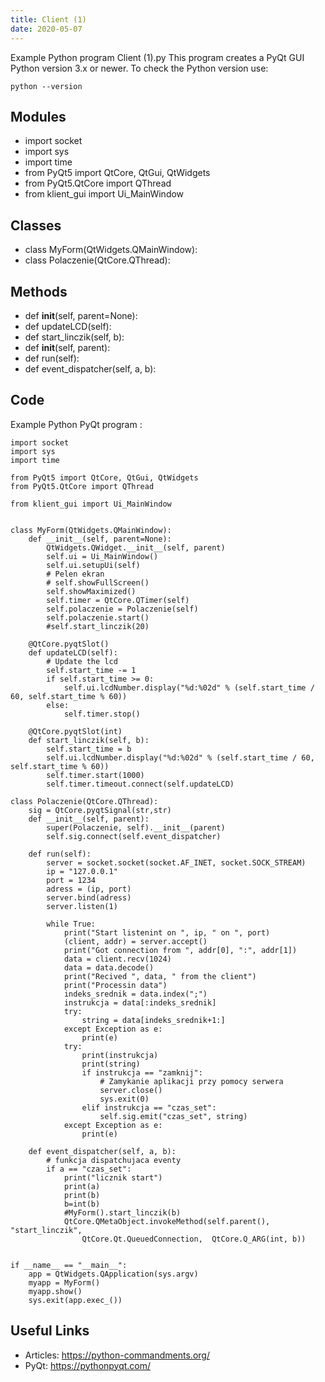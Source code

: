 ```yaml
---
title: Client (1)
date: 2020-05-07
---
```

Example Python program Client (1).py
This program creates a PyQt GUI
Python version 3.x or newer.
To check the Python version use:

    python --version

## Modules

* import socket
* import sys
* import time
* from PyQt5 import QtCore, QtGui, QtWidgets
* from PyQt5.QtCore import QThread
* from klient_gui import Ui_MainWindow

## Classes

* class MyForm(QtWidgets.QMainWindow):
* class Polaczenie(QtCore.QThread):

## Methods

* def __init__(self, parent=None):
* def updateLCD(self):
* def start_linczik(self, b):
* def __init__(self, parent):
* def run(self):
* def event_dispatcher(self, a, b):

## Code

Example Python PyQt program :

    import socket
    import sys
    import time
    
    from PyQt5 import QtCore, QtGui, QtWidgets
    from PyQt5.QtCore import QThread
    
    from klient_gui import Ui_MainWindow
    
    
    class MyForm(QtWidgets.QMainWindow):
        def __init__(self, parent=None):
            QtWidgets.QWidget.__init__(self, parent)
            self.ui = Ui_MainWindow()
            self.ui.setupUi(self)
            # Pelen ekran
            # self.showFullScreen()
            self.showMaximized()
            self.timer = QtCore.QTimer(self)
            self.polaczenie = Polaczenie(self)
            self.polaczenie.start()
            #self.start_linczik(20)
    
        @QtCore.pyqtSlot()
        def updateLCD(self):
            # Update the lcd
            self.start_time -= 1
            if self.start_time >= 0:
                self.ui.lcdNumber.display("%d:%02d" % (self.start_time / 60, self.start_time % 60))
            else:
                self.timer.stop()
    
        @QtCore.pyqtSlot(int)
        def start_linczik(self, b):
            self.start_time = b
            self.ui.lcdNumber.display("%d:%02d" % (self.start_time / 60, self.start_time % 60))
            self.timer.start(1000)
            self.timer.timeout.connect(self.updateLCD)
    
    class Polaczenie(QtCore.QThread):
        sig = QtCore.pyqtSignal(str,str)
        def __init__(self, parent):
            super(Polaczenie, self).__init__(parent)
            self.sig.connect(self.event_dispatcher)
    
        def run(self):
            server = socket.socket(socket.AF_INET, socket.SOCK_STREAM)
            ip = "127.0.0.1"
            port = 1234
            adress = (ip, port)
            server.bind(adress)
            server.listen(1)
    
            while True:
                print("Start listenint on ", ip, " on ", port)
                (client, addr) = server.accept()
                print("Got connection from ", addr[0], ":", addr[1])
                data = client.recv(1024)
                data = data.decode()
                print("Recived ", data, " from the client")
                print("Processin data")
                indeks_srednik = data.index(";")
                instrukcja = data[:indeks_srednik]
                try:
                    string = data[indeks_srednik+1:]
                except Exception as e:
                    print(e)
                try:
                    print(instrukcja)
                    print(string)
                    if instrukcja == "zamknij":
                        # Zamykanie aplikacji przy pomocy serwera
                        server.close()
                        sys.exit(0)
                    elif instrukcja == "czas_set":
                        self.sig.emit("czas_set", string)
                except Exception as e:
                    print(e)
    
        def event_dispatcher(self, a, b):
            # funkcja dispatchujaca eventy
            if a == "czas_set":
                print("licznik start")
                print(a)
                print(b)
                b=int(b)
                #MyForm().start_linczik(b)
                QtCore.QMetaObject.invokeMethod(self.parent(), "start_linczik", 
                    QtCore.Qt.QueuedConnection,  QtCore.Q_ARG(int, b))
    
    
    if __name__ == "__main__":
        app = QtWidgets.QApplication(sys.argv)
        myapp = MyForm()
        myapp.show()
        sys.exit(app.exec_())

## Useful Links

- Articles: https://python-commandments.org/
- PyQt: https://pythonpyqt.com/

